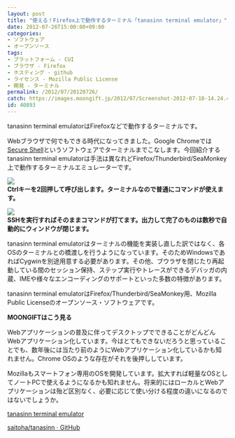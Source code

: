 ```yaml
---
layout: post
title: "使える！Firefox上で動作するターミナル「tanasinn terminal emulator」"
date: 2012-07-26T15:00:00+09:00
categories:
- ソフトウェア
- オープンソース
tags: 
- プラットフォーム - CUI
- ブラウザ - Firefox
- ホスティング - github
- ライセンス - Mozilla Public License
- 開発 - ターミナル
permalink: /2012/07/20120726/
catch: https://images.moongift.jp/2012/07/Screenshot-2012-07-18-14.24.41_thumb.png
id: 40893
---
```

tanasinn terminal emulatorはFirefoxなどで動作するターミナルです。

  

Webブラウザで何でもできる時代になってきました。Google Chromeでは[Secure Shell](http://www.moongift.jp/2012/05/20120511-2/)というソフトウェアでターミナルまでこなします。今回紹介するtanasinn terminal emulatorは手法は異なれどFirefox/Thunderbird/SeaMonkey上で動作するターミナルエミュレーターです。

  

[![](https://images.moongift.jp/2012/07/Screenshot-2012-07-18-14.24.06_thumb.png)](https://images.moongift.jp/2012/07/Screenshot-2012-07-18-14.24.06.png)  
**Ctrlキーを2回押して呼び出します。ターミナルなので普通にコマンドが使えます。**

  

[![](https://images.moongift.jp/2012/07/Screenshot-2012-07-18-14.24.41_thumb.png)](https://images.moongift.jp/2012/07/Screenshot-2012-07-18-14.24.41.png)  
**SSHを実行すればそのままコマンドが打てます。出力して完了のものは数秒で自動的にウィンドウが閉じます。**

  

tanasinn terminal emulatorはターミナルの機能を実装し直した訳ではなく、各OSのターミナルとの橋渡しを行うようになっています。そのためWindowsであればCygwinを別途用意する必要があります。その他、ブウラザを閉じたり再起動している間のセッション保持、ステップ実行やトレースができるデバッガの内蔵、IMEや様々なエンコーディングのサポートといった多数の特徴があります。

  

tanasinn terminal emulatorはFirefox/Thunderbird/SeaMonkey用、Mozilla Public Licenseのオープンソース・ソフトウェアです。

  
  
  

**MOONGIFTはこう見る**

  

Webアプリケーションの普及に伴ってデスクトップでできることがどんどんWebアプリケーション化しています。今はとてもできないだろうと思っていることでも、数年後には当たり前のようにWebアプリケーション化しているかも知れません。Chrome OSのような存在がそれを後押ししています。

  

Mozillaもスマートフォン専用のOSを開発しています。拡大すれば軽量なOSとしてノートPCで使えるようになるかも知れません。将来的にはローカルとWebアプリケーションは殆ど区別なく、必要に応じて使い分ける程度の違いになるのではないでしょうか。

  

[tanasinn terminal emulator](http://zuse.jp/tanasinn/usermanual-ja.html)

  

[saitoha/tanasinn · GitHub](https://github.com/saitoha/tanasinn)

